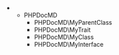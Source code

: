 * 
    * PHPDocMD
        * PHPDocMD\MyParentClass
        * PHPDocMD\MyTrait
        * PHPDocMD\MyClass
        * PHPDocMD\MyInterface
